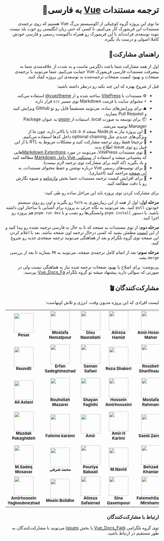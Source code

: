 <h1 dir="rtl">ترجمه مستندات <a href="https://vuejs.org" target="_blank">Vue</a> به فارسی💚</h1>

<p dir="rtl">
ما توی این پروژه گروه کوچیکی از اکوسیستم بزرگ Vue هستیم که روی ترجمه‌ی مستندات این فریمورک کار می‌کنیم، تا کسی که حتی زبان انگلیسی رو خوب بلد نیست بتونه توسعه‌ی فرانت‌اند با این فریمورک رو همراه داکیومنت رسمی و فارسی خودش کاملا اصولی و درست یاد بگیره.
</p>

<h2 dir="rtl">راهنمای مشارکت🌱</h2>

<p dir="rtl">
 اول از همه مشارکت شما باعث دلگرمی ماست و به شدت از علاقه‌مندی شما به پیشرفت مستندات فارسی فریمورک Vue حمایت می‌کنیم. شما می‌تونید با ترجمه‌ی صفحات و بهبود کیفیت صفحات ترجمه‌شده به توسعه‌ی این پروژه کمک کنید.
</p>

<p dir="rtl">
قبل از شروع بهتره که این چند نکته رو درنظر داشته باشید:
</p>

<ul dir="rtl">
  <li>⚙️ مستندات با <a href="https://github.com/vuejs/vitepress">VitePress</a> ساخته شده و از <a href="https://github.com/vuejs/vue-theme">vue/theme&#64;</a> استفاده می‌کنه.</li>
  
  <li>⚡ محتوای سایت با فرمت Markdown توی مسیر <code>src</code> قرار داره.</li>

  <li>⛰️ برای ویرایش‌های ساده، می‌تونید مستقیماً فایل رو تو GitHub ویرایش کنید و Pull Request بسازید.</li>

  <li>📦 برای توسعه به صورت local، استفاده از <a href="https://pnpm.io/" target="_blank">pnpm</a> به عنوان Package Manager توصیه می‌شه.</li>

  <li>🌿 این پروژه نیاز به Node.js نسخه <code>v18.0.0</code> یا بالاتر داره، چون ما از ویژگی‌های جدیدی مثل optional chaining داخل کدها استفاده می‌کنیم.</li>

  <li>🌻 ترجیحا فقط روی ترجمه مشارکت کنید و مشکلات مربوط به RTL یا از این قبیل رو توی issue اطلاع بدید.</li>
  
  <li>🪼 توی مستندات VitePress، می‌تونید در مورد <a href="https://vitepress.dev/guide/markdown">Markdown Extentions</a>هایی که پشتیبانی میشه و استفاده از <a href="https://vitepress.dev/guide/using-vue"> سینتکس Vue داخل Markdown</a> مطالعه کنید و یاد بگیرید (که البته برای مشارکت توی ترجمه لازم نیست).</li>

  <li>🧠 برای توصیه‌های رسمی Vue درباره نوشتن و حفظ محتوای مستندات، به <a href="https://github.com/vuejs/docs/blob/main/.github/contributing/writing-guide.md">این صفحه</a> مراجعه کنید (اختیاری).</li>

  <li>🍄 برای افزایش کیفیت ترجمه مستندات حتما بخش <a href="https://github.com/the-pesar/docs-fa/blob/main/GLOSSARY.md">واژه‌نامه</a> و شیوه نگارش رو با دقت مطالعه کنید.</li>
</ul>

<p dir="rtl">
برای مشارکت کردن توی پروژه باید این مراحل ساده رو طی کنید:
</p>

<p dir="rtl">
<strong>مرحله اول: </strong> اول از همه از این ریپازیتوری یه <code>fork</code> رو بگیرید و اون رو روی سیستم خودتون <code>pull</code> کنید. بعد می‌تونید یه نگاه جزئی به پروژه برای آشنایی با ساختار اون داشته باشید. با دستور <code>pnpm install</code> وابستگی‌ها رو نصب و با <code>pnpm run dev</code> هم پروژه رو اجرا کنید.
</p>
  
<p dir="rtl">
<strong>مرحله دوم: </strong> از توی مستندات یه صفحه‌ که تا به حال به فارسی ترجمه نشده رو پیدا کنید و از این <a href="https://github.com/vuejs-translations/docs-fa/issues/8">لیست</a> مطمئن بشید که کسی درحال ترجمه اون صفحه نباشه. بعد با اعلام کردن این صفحه توی گروه تلگرام و بعد از هماهنگی می‌تونید ترجمه صفحه‌ی جدید رو شروع کنید.
</p>

<p dir="rtl">
<strong>مرحله سوم: </strong>بعد از اتمام کامل ترجمه‌ی صفحه، می‌تونید یه <code>PR</code> بسازید تا بعد از بررسی <code>merge</code> بشه.
</p>

<p dir="rtl">پی‌نوشت: برای اصلاح یا بهبود صفحات ترجمه شده نیاز به هماهنگی نیست ولی در صورتی که سوالی دارید پیشنهاد میشه تو گروه تلگرام <a href="https://t.me/Vue_Docs_Fa">Vue_Docs_Fa</a> بپرسید.</p>

<h2 dir="rtl">مشارکت‌کنندگان🪴</h2>

<p dir="rtl">لیست افرادی که این پروژه مدیون وقت، انرژی و تلاش اونهاست:</p>

<table>
  <tr>
    <td align="center"><a href="https://github.com/the-pesar"><img src="https://avatars.githubusercontent.com/u/85296952?v=4&s=64" width="64px;" alt=""/><br /><sub><b>Pesar</b></sub></a></td>
    <td align="center"><a href="https://github.com/mostafa-nematpour"><img src="https://avatars.githubusercontent.com/u/17986464?v=4&s=64" width="64px;" alt=""/><br /><sub><b>Mostafa Nematpour</b></sub></a></td>
    <td align="center"><a href="https://github.com/gisuNasr"><img src="https://avatars.githubusercontent.com/u/113020788?v=4&s=64" width="64px;" alt=""/><br /><sub><b>Gisu Nasrollahi</b></sub></a></td>
    <td align="center"><a href="https://github.com/alirezahamid"><img src="https://avatars.githubusercontent.com/u/36362784?v=4&s=64" width="64px;" alt=""/><br /><sub><b>Alireza Hamid</b></sub></a></td>
    <td align="center"><a href="https://github.com/amiria703"><img src="https://avatars.githubusercontent.com/u/54179379?v=4&s=64" width="64px;" alt=""/><br /><sub><b>Amir Hossein Maher</b></sub></a></td>
    <td align="center"><a href="https://github.com/PileOfCodes"><img src="https://avatars.githubusercontent.com/u/82218635?v=4&s=64" width="64px;" alt=""/><br /><sub><b>PileOfCodes</b></sub></a></td>
    <td align="center"><a href="https://github.com/farad-tech"><img src="https://avatars.githubusercontent.com/u/79833598?v=4&s=64" width="64px;" alt=""/><br /><sub><b>Farhad Karami</b></sub></a></td>
  </tr>
  <tr>
    <td align="center"><a href="https://github.com/Reund0"><img src="https://avatars.githubusercontent.com/u/52788288?v=4&s=64" width="64px;" alt=""/><br /><sub><b>Reund0</b></sub></a></td>
    <td align="center"><a href="https://github.com/erfuun"><img src="https://avatars.githubusercontent.com/u/73812978?v=4&s=64" width="64px;" alt=""/><br /><sub><b>Erfan Sadeghinezhad</b></sub></a></td>
    <td align="center"><a href="https://github.com/Saman-Safaei-Dev"><img src="https://avatars.githubusercontent.com/u/147905114?v=4&s=64" width="64px;" alt=""/><br /><sub><b>Saman Safaei</b></sub></a></td>
    <td align="center"><a href="https://github.com/rzashakeri"><img src="https://avatars.githubusercontent.com/u/62311769?v=4&s=64" width="64px;" alt=""/><br /><sub><b>Reza Shakeri</b></sub></a></td>
    <td align="center"><a href="https://github.com/rsharifnasab"><img src="https://avatars.githubusercontent.com/u/11211946?v=4&s=64" width="64px;" alt=""/><br /><sub><b>Roozbeh Sharifnasab</b></sub></a></td>
    <td align="center"><a href="https://github.com/mohammadshg-ir"><img src="https://avatars.githubusercontent.com/u/77042998?v=4&s=64" width="64px;" alt=""/><br /><sub><b>Mohammad Sadegh</b></sub></a></td>
    <td align="center"><a href="https://github.com/hosseinghs"><img src="https://avatars.githubusercontent.com/u/72767346?v=4&s=64" width="64px;" alt=""/><br /><sub><b>Hossein Ghobadi Samani</b></sub></a></td>
  </tr>
  <tr>
    <td align="center"><a href="https://github.com/ialiaslani"><img src="https://avatars.githubusercontent.com/u/67073328?v=4&s=64" width="64px;" alt=""/><br /><sub><b>Ali Aslani</b></sub></a></td>
    <td align="center"><a href="https://github.com/rmazarei"><img src="https://avatars.githubusercontent.com/u/6069042?v=4&s=64" width="64px;" alt=""/><br /><sub><b>Rouhollah Mazarei</b></sub></a></td>
    <td align="center"><a href="https://github.com/ShayanFaghihi"><img src="https://avatars.githubusercontent.com/u/51042338?v=4&s=64" width="64px;" alt=""/><br /><sub><b>Shayan Faghihi</b></sub></a></td>
    <td align="center"><a href="https://github.com/iamhosen"><img src="https://avatars.githubusercontent.com/u/99954947?v=4&s=64" width="64px;" alt=""/><br /><sub><b>Hossein Amirhosseini</b></sub></a></td>
    <td align="center"><a href="https://github.com/mostafa-rio"><img src="https://avatars.githubusercontent.com/u/32630862?v=4&s=64" width="64px;" alt=""/><br /><sub><b>Mostafa Rahmani</b></sub></a></td>
    <td align="center"><a href="https://github.com/mohsen-d"><img src="https://avatars.githubusercontent.com/u/1769454?v=4&s=64" width="64px;" alt=""/><br /><sub><b>Mohsen Dorparasti</b></sub></a></td>
    <td align="center"><a href="https://github.com/vahid-bagheri"><img src="https://avatars.githubusercontent.com/u/70237190?v=4&s=64" width="64px;" alt=""/><br /><sub><b>Vahid Bagheri</b></sub></a></td>
  </tr>
  <tr>
    <td align="center"><a href="https://github.com/mazdakdev"><img src="https://avatars.githubusercontent.com/u/60855141?v=4&s=64" width="64px;" alt=""/><br /><sub><b>Mazdak Pakaghideh</b></sub></a></td>
    <td align="center"><a href="https://github.com/Ermiti"><img src="https://avatars.githubusercontent.com/u/99094357?v=4&s=64" width="64px;" alt=""/><br /><sub><b>Fateme karami</b></sub></a></td>
    <td align="center"><a href="https://github.com/amirofski"><img src="https://avatars.githubusercontent.com/u/10779032?v=4&s=64" width="64px;" alt=""/><br /><sub><b>Amir</b></sub></a></td>
    <td align="center"><a href="https://github.com/AmirHKarimi888"><img src="https://avatars.githubusercontent.com/u/119494495?v=4&s=64" width="64px;" alt=""/><br /><sub><b>Amir H Karimi</b></sub></a></td>
    <td align="center"><a href="https://github.com/Saeid-Za"><img src="https://avatars.githubusercontent.com/u/65568529?v=4&s=64" width="64px;" alt=""/><br /><sub><b>Saeid Zareie</b></sub></a></td>
    <td align="center"><a href="https://github.com/babakzy"><img src="https://avatars.githubusercontent.com/u/20987819?v=4&s=64" width="64px;" alt=""/><br /><sub><b>Babak Sadeghzadeh</b></sub></a></td>
    <td align="center"><a href="https://github.com/esmaeilbahrani"><img src="https://avatars.githubusercontent.com/u/44259840?v=4&s=64" width="64px;" alt=""/><br /><sub><b>Esmaeil Bahrani Fard</b></sub></a></td>
  </tr>
  <tr>
    <td align="center"><a href="https://github.com/msmosavar"><img src="https://avatars.githubusercontent.com/u/79406740?v=4&s=64" width="64px;" alt=""/><br /><sub><b>M.Sadeq Mosavar</b></sub></a></td>
    <td align="center"><a href="https://github.com/MMDShen"><img src="https://avatars.githubusercontent.com/u/80104926?v=4&s=64" width="64px;" alt=""/><br /><sub><b>محمد شرفی</b></sub></a></td>
    <td align="center"><a href="https://github.com/pooooriya"><img src="https://avatars.githubusercontent.com/u/65160744?v=4&s=64" width="64px;" alt=""/><br /><sub><b>Pouriya Babaali</b></sub></a></td>
    <td align="center"><a href="https://github.com/Navidkhm"><img src="https://avatars.githubusercontent.com/u/51302086?v=4&s=64" width="64px;" alt=""/><br /><sub><b>M.Navid</b></sub></a></td>
    <td align="center"><a href="https://github.com/behkha"><img src="https://avatars.githubusercontent.com/u/25830517?v=4&s=64" width="64px;" alt=""/><br /><sub><b>Behzad Khanlar</b></sub></a></td>
    <td align="center"><a href="https://github.com/Slrhoseini"><img src="https://avatars.githubusercontent.com/u/103253681?v=4&s=64" width="64px;" alt=""/><br /><sub><b>Salar Hosseini</b></sub></a></td>
    <td align="center"><a href="https://github.com/morteza-mortezai"><img src="https://avatars.githubusercontent.com/u/75200938?v=4&s=64" width="64px;" alt=""/><br /><sub><b>Morteza Mortezai</b></sub></a></td>
  </tr>
  <tr>
    <td align="center"><a href="https://github.com/imblackline"><img src="https://avatars.githubusercontent.com/u/37950099?v=4&s=64" width="64px;" alt=""/><br /><sub><b>Amirhossein Yaghoubnezhad</b></sub></a></td>
    <td align="center"><a href="https://github.com/moein-bld"><img src="https://avatars.githubusercontent.com/u/79712314?v=4&s=64" width="64px;" alt=""/><br /><sub><b> Moein Bolidhe </b></sub></a></td>
    <td align="center"><a href="https://github.com/ASafaeirad"><img src="https://avatars.githubusercontent.com/u/28571761?v=4&s=64" width="64px;" alt=""/><br /><sub><b>Alireza Safaierad</b></sub></a></td>
    <td align="center"><a href="https://github.com/SinaQP"><img src="https://avatars.githubusercontent.com/u/60918925?v=4&s=64" width="64px;" alt=""/><br /><sub><b>Sina Qasempour</b></sub></a></td>
    <td align="center"><a href="https://github.com/ftmSadat"><img src="https://avatars.githubusercontent.com/u/155294266?v=4&s=64" width="64px;" alt=""/><br /><sub><b>FatemehSadat Mirshamsi</b></sub></a></td>
  </tr>
</table>

<h3 dir="rtl">ارتباط با مشارکت‌کنندگان</h3>

<p dir="rtl">
توی گروه تلگرامی <a href="https://t.me/Vue_Docs_Fa">@Vue_Docs_Fa</a> یا بخش <a href="https://github.com/the-pesar/docs-fa/issues">issues</a> می‌تونید با مشارکت‌کنندگان به طور مستقیم در ارتباط باشید.
</p>
